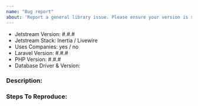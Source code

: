 ```yaml
---
name: "Bug report"
about: 'Report a general library issue. Please ensure your version is still supported: https://laravel.com/docs/releases#support-policy'
---
```


- Jetstream Version: #.#.#
- Jetstream Stack: Inertia / Livewire
- Uses Companies: yes / no
- Laravel Version: #.#.#
- PHP Version: #.#.#
- Database Driver & Version:

### Description:


### Steps To Reproduce:

